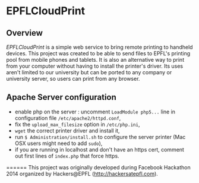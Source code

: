 # EPFLCloudPrint

## Overview

*EPFLCloudPrint* is a simple web service to bring remote printing to handheld devices.
This project was created to be able to send files to EPFL's printing pool from mobile phones and tablets. It is also an alternative way to print from your computer without having to install the printer's driver.
Its uses aren't limited to our university but can be ported to any company or university server, so users can print from any browser.

## Apache Server configuration

- enable php on the server : uncomment `LoadModule php5...` line in configuration file `/etc/apache2/httpd.conf`,
- fix the `upload_max_filesize` option in `/etc/php.ini`,
- `wget` the correct printer driver and install it,
- run `$ Administration/install.sh` to configure the server printer (Mac OSX users might need to add `sudo`),
- if you are running in localhost and don't have an https cert, comment out first lines of `index.php` that force https. 

======
This project was originally developed during Facebook Hackathon 2014 organized by Hackers@EPFL (http://hackersatepfl.com).
